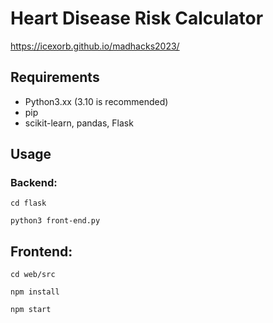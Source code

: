 # Heart Disease Risk Calculator

https://icexorb.github.io/madhacks2023/

## Requirements
- Python3.xx (3.10 is recommended)
- pip
- scikit-learn, pandas, Flask

## Usage
### Backend:
`cd flask`

`python3 front-end.py`

## Frontend:
`cd web/src`

`npm install`

`npm start`
